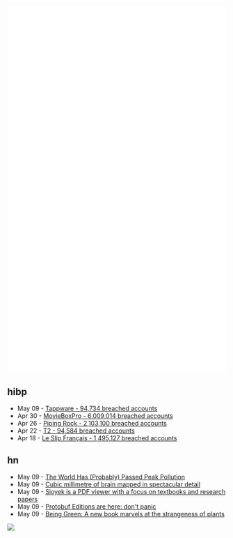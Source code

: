 ![Metrics](https://raw.githubusercontent.com/phixion/phixion/master/metrics.svg)

## hibp

<!--
for https://github.com/phixion/phixion/blob/main/.github/workflows/feeds.yml
-->
<!--START_SECTION:haveibeenpwnd-->
- May 09 - [Tappware - 94,734 breached accounts](https://haveibeenpwned.com/PwnedWebsites#Tappware)
- Apr 30 - [MovieBoxPro - 6,009,014 breached accounts](https://haveibeenpwned.com/PwnedWebsites#MovieBoxPro)
- Apr 26 - [Piping Rock - 2,103,100 breached accounts](https://haveibeenpwned.com/PwnedWebsites#PipingRock)
- Apr 22 - [T2 - 94,584 breached accounts](https://haveibeenpwned.com/PwnedWebsites#T2)
- Apr 18 - [Le Slip Français - 1,495,127 breached accounts](https://haveibeenpwned.com/PwnedWebsites#LeSlipFrancais)
<!--END_SECTION:haveibeenpwnd-->

## hn

<!--
for https://github.com/phixion/phixion/blob/main/.github/workflows/feeds.yml
-->
<!--START_SECTION:hn-->
- May 09 - [The World Has (Probably) Passed Peak Pollution](https://www.sustainabilitybynumbers.com/p/peak-pollution)
- May 09 - [Cubic millimetre of brain mapped in spectacular detail](https://www.nature.com/articles/d41586-024-01387-9)
- May 09 - [Sioyek is a PDF viewer with a focus on textbooks and research papers](https://github.com/ahrm/sioyek)
- May 09 - [Protobuf Editions are here: don't panic](https://buf.build/blog/protobuf-editions-are-here)
- May 09 - [Being Green: A new book marvels at the strangeness of plants](https://slate.com/culture/2024/05/light-eaters-zoe-schlanger-book-plant-intelligence.html)
<!--END_SECTION:hn-->

<!--
for https://yhype.me
-->
![](https://hit.yhype.me/github/profile?user_id=13013670)
